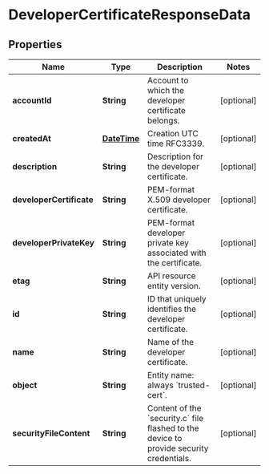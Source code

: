 
# DeveloperCertificateResponseData

## Properties
Name | Type | Description | Notes
------------ | ------------- | ------------- | -------------
**accountId** | **String** | Account to which the developer certificate belongs. |  [optional]
**createdAt** | [**DateTime**](DateTime.md) | Creation UTC time RFC3339. |  [optional]
**description** | **String** | Description for the developer certificate. |  [optional]
**developerCertificate** | **String** | PEM-format X.509 developer certificate. |  [optional]
**developerPrivateKey** | **String** | PEM-format developer private key associated with the certificate. |  [optional]
**etag** | **String** | API resource entity version. |  [optional]
**id** | **String** | ID that uniquely identifies the developer certificate. |  [optional]
**name** | **String** | Name of the developer certificate. |  [optional]
**object** | **String** | Entity name: always &#x60;trusted-cert&#x60;. |  [optional]
**securityFileContent** | **String** | Content of the &#x60;security.c&#x60; file flashed to the device to provide security credentials. |  [optional]



